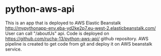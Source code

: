 # python-aws-api

This is an app that is deployed to AWS Elastic Beanstalk http://mypythonapp-env.eba-yd2ke2p7.eu-west-2.elasticbeanstalk.com/
User can call "/aboutUs" api.
Code is deployed on https://github.com/rucha-13/python-aws-api/ github repository.
AWS pipeline is created to get code from git and deploy it on AWS beanstalk service.
